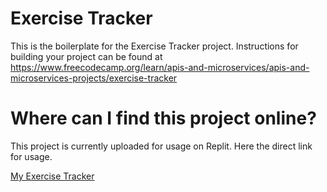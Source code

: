 # Exercise Tracker

This is the boilerplate for the Exercise Tracker project. Instructions for building your project can be found at https://www.freecodecamp.org/learn/apis-and-microservices/apis-and-microservices-projects/exercise-tracker

# Where can I find this project online?

This project is currently uploaded for usage on Replit. Here the direct link for usage.

[My Exercise Tracker](https://boilerplate-project-exercisetracker.saidsuyv.repl.co/)